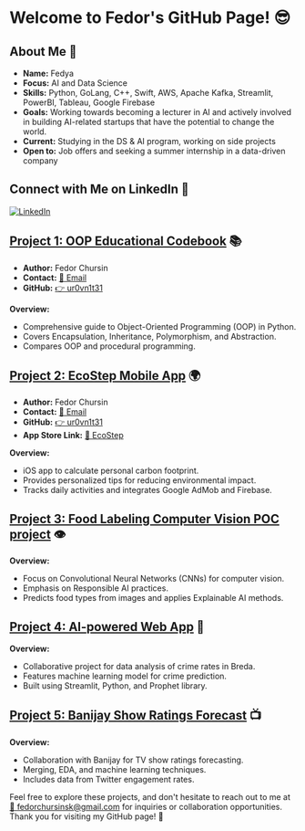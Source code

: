 # Welcome to Fedor's GitHub Page! 😎

## About Me 🚀
- **Name:** Fedya
- **Focus:** AI and Data Science
- **Skills:** Python, GoLang, C++, Swift, AWS, Apache Kafka, Streamlit, PowerBI, Tableau, Google Firebase
- **Goals:** Working towards becoming a lecturer in AI and actively involved in building AI-related startups that have the potential to change the world.
- **Current:** Studying in the DS & AI program, working on side projects
- **Open to:** Job offers and seeking a summer internship in a data-driven company 

## Connect with Me on LinkedIn 💼
[![LinkedIn](https://img.shields.io/badge/LinkedIn-Connect-blue?style=for-the-badge&logo=linkedin)](https://www.linkedin.com/in/fedor-chursin-17370224b)

## [Project 1: OOP Educational Codebook](https://github.com/ur0vn1t31/OOP-Educational-Codebook-WIP) 📚
- **Author:** Fedor Chursin
- **Contact:** [📧 Email](mailto:fedorchursinsk@gmail.com)
- **GitHub:** [👉 ur0vn1t31](https://github.com/ur0vn1t31)

**Overview:**
- Comprehensive guide to Object-Oriented Programming (OOP) in Python.
- Covers Encapsulation, Inheritance, Polymorphism, and Abstraction.
- Compares OOP and procedural programming.

## [Project 2: EcoStep Mobile App](https://github.com/ur0vn1t31/EcoStep-Mobile-iOS-App) 🌍
- **Author:** Fedor Chursin
- **Contact:** [📧 Email](mailto:fedorchursinsk@gmail.com)
- **GitHub:** [👉 ur0vn1t31](https://github.com/ur0vn1t31)
- **App Store Link:** [📱 EcoStep](https://appstore.com/ecostep)

**Overview:**
- iOS app to calculate personal carbon footprint.
- Provides personalized tips for reducing environmental impact.
- Tracks daily activities and integrates Google AdMob and Firebase.

## [Project 3: Food Labeling Computer Vision POC project](https://github.com/ur0vn1t31/Computer-Vision-POC-Project) 👁️
**Overview:**
- Focus on Convolutional Neural Networks (CNNs) for computer vision.
- Emphasis on Responsible AI practices.
- Predicts food types from images and applies Explainable AI methods.

## [Project 4: AI-powered Web App](https://github.com/ur0vn1t31/Municipality-AI-Powered-Web-App) 🚓
**Overview:**
- Collaborative project for data analysis of crime rates in Breda.
- Features machine learning model for crime prediction.
- Built using Streamlit, Python, and Prophet library.

## [Project 5: Banijay Show Ratings Forecast](https://github.com/ur0vn1t31/Banijay-Rating-Forecast) 📺
**Overview:**
- Collaboration with Banijay for TV show ratings forecasting.
- Merging, EDA, and machine learning techniques.
- Includes data from Twitter engagement rates.

Feel free to explore these projects, and don't hesitate to reach out to me at [📧 fedorchursinsk@gmail.com](mailto:fedorchursinsk@gmail.com) for inquiries or collaboration opportunities. Thank you for visiting my GitHub page! 🙌


<!--
**ur0vn1t31/ur0vn1t31** is a ✨ _special_ ✨ repository because its `README.md` (this file) appears on your GitHub profile.

Here are some ideas to get you started:

- 🔭 I’m currently working on ...
- 🌱 I’m currently learning ...
- 👯 I’m looking to collaborate on ...
- 🤔 I’m looking for help with ...
- 💬 Ask me about ...
- 📫 How to reach me: ...
- 😄 Pronouns: ...
- ⚡ Fun fact: ...
-->
